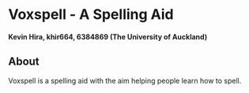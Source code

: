 # Voxspell - A Spelling Aid
#### Kevin Hira, khir664, 6384869 (The University of Auckland)

## About
Voxspell is a spelling aid with the aim helping people learn how to spell.
